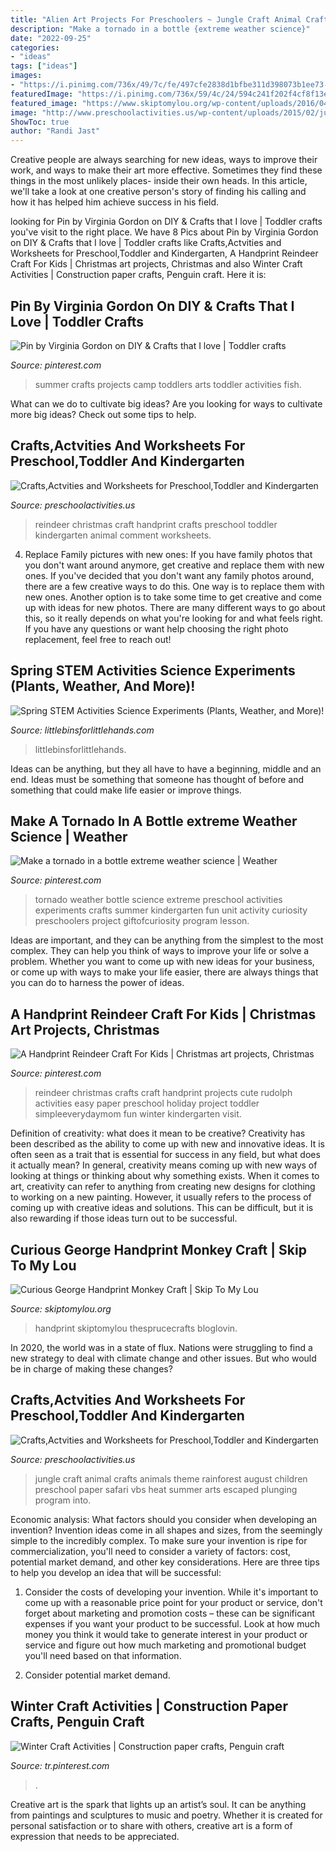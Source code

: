 ```yaml
---
title: "Alien Art Projects For Preschoolers ~ Jungle Craft Animal Crafts Animals Theme Rainforest August Children Preschool Paper Safari Vbs Heat Summer Arts Escaped Plunging Program Into"
description: "Make a tornado in a bottle {extreme weather science}"
date: "2022-09-25"
categories:
- "ideas"
tags: ["ideas"]
images:
- "https://i.pinimg.com/736x/49/7c/fe/497cfe2838d1bfbe311d398073b1ee73--paper-hearts-penguin-craft.jpg"
featuredImage: "https://i.pinimg.com/736x/59/4c/24/594c241f202f4cf8f13ef594f38a7619.jpg"
featured_image: "https://www.skiptomylou.org/wp-content/uploads/2016/04/curious-george-monkey-craft-1.jpg"
image: "http://www.preschoolactivities.us/wp-content/uploads/2015/02/jungle-animal-craft.jpg"
ShowToc: true
author: "Randi Jast"
---
```



Creative people are always searching for new ideas, ways to improve their work, and ways to make their art more effective. Sometimes they find these things in the most unlikely places- inside their own heads. In this article, we'll take a look at one creative person's story of finding his calling and how it has helped him achieve success in his field.

	

		
looking for Pin by Virginia Gordon on DIY &amp; Crafts that I love | Toddler crafts you've visit to the right place. We have 8 Pics about Pin by Virginia Gordon on DIY &amp; Crafts that I love | Toddler crafts like Crafts,Actvities and Worksheets for Preschool,Toddler and Kindergarten, A Handprint Reindeer Craft For Kids | Christmas art projects, Christmas and also Winter Craft Activities | Construction paper crafts, Penguin craft. Here it is:
		
    
## Pin By Virginia Gordon On DIY &amp; Crafts That I Love | Toddler Crafts

<img loading=lazy src="https://i.pinimg.com/736x/17/f0/20/17f02006b68bd94141f0227529eb41ba--summer-arts-and-crafts-summer-camp-crafts.jpg" onerror="this.onerror=null;this.src='https://tse2.mm.bing.net/th?id=OIP._OBKFze_FJznccH4z49DFwHaIC&amp;pid=15.1';" alt="Pin by Virginia Gordon on DIY &amp; Crafts that I love | Toddler crafts">

_Source: pinterest.com_

>summer crafts projects camp toddlers arts toddler activities fish. 

	

What can we do to cultivate big ideas?
Are you looking for ways to cultivate more big ideas? Check out some tips to help.

    
## Crafts,Actvities And Worksheets For Preschool,Toddler And Kindergarten

<img loading=lazy src="http://www.preschoolactivities.us/wp-content/uploads/2014/12/handprint-christmas-reindeer-craft.jpg" onerror="this.onerror=null;this.src='https://tse1.mm.bing.net/th?id=OIP.1Z3RS7ehWwcc90SGhaaxygHaJ3&amp;pid=15.1';" alt="Crafts,Actvities and Worksheets for Preschool,Toddler and Kindergarten">

_Source: preschoolactivities.us_

>reindeer christmas craft handprint crafts preschool toddler kindergarten animal comment worksheets. 

	

4. Replace Family pictures with new ones: If you have family photos that you don't want around anymore, get creative and replace them with new ones.
If you've decided that you don't want any family photos around, there are a few creative ways to do this. One way is to replace them with new ones. Another option is to take some time to get creative and come up with ideas for new photos. There are many different ways to go about this, so it really depends on what you're looking for and what feels right. If you have any questions or want help choosing the right photo replacement, feel free to reach out!

    
## Spring STEM Activities Science Experiments (Plants, Weather, And More)!

<img loading=lazy src="https://littlebinsforlittlehands.com/wp-content/uploads/2016/03/Spring-STEM-Activities-Plant-Science-Nature-Activities.jpg" onerror="this.onerror=null;this.src='https://tse4.mm.bing.net/th?id=OIP.6fI7CeJFDMVlNDyJR3leRQHaLH&amp;pid=15.1';" alt="Spring STEM Activities Science Experiments (Plants, Weather, and More)!">

_Source: littlebinsforlittlehands.com_

>littlebinsforlittlehands. 

	

Ideas can be anything, but they all have to have a beginning, middle and an end. Ideas must be something that someone has thought of before and something that could make life easier or improve things.

    
## Make A Tornado In A Bottle extreme Weather Science | Weather

<img loading=lazy src="https://i.pinimg.com/736x/0c/cf/75/0ccf75ccafdcf3634be90d748745d3a8--science-crafts-fun-science.jpg" onerror="this.onerror=null;this.src='https://tse2.mm.bing.net/th?id=OIP.ym7i80vIdkfe-bXIwDYlSQHaMF&amp;pid=15.1';" alt="Make a tornado in a bottle extreme weather science | Weather">

_Source: pinterest.com_

>tornado weather bottle science extreme preschool activities experiments crafts summer kindergarten fun unit activity curiosity preschoolers project giftofcuriosity program lesson. 

	

Ideas are important, and they can be anything from the simplest to the most complex. They can help you think of ways to improve your life or solve a problem. Whether you want to come up with new ideas for your business, or come up with ways to make your life easier, there are always things that you can do to harness the power of ideas.

    
## A Handprint Reindeer Craft For Kids | Christmas Art Projects, Christmas

<img loading=lazy src="https://i.pinimg.com/736x/59/4c/24/594c241f202f4cf8f13ef594f38a7619.jpg" onerror="this.onerror=null;this.src='https://tse1.mm.bing.net/th?id=OIP.bs2J5IqunLMYlTIBYDx4FgHaLH&amp;pid=15.1';" alt="A Handprint Reindeer Craft For Kids | Christmas art projects, Christmas">

_Source: pinterest.com_

>reindeer christmas crafts craft handprint projects cute rudolph activities easy paper preschool holiday project toddler simpleeverydaymom fun winter kindergarten visit. 

	

Definition of creativity: what does it mean to be creative?
Creativity has been described as the ability to come up with new and innovative ideas. It is often seen as a trait that is essential for success in any field, but what does it actually mean? In general, creativity means coming up with new ways of looking at things or thinking about why something exists. When it comes to art, creativity can refer to anything from creating new designs for clothing to working on a new painting. However, it usually refers to the process of coming up with creative ideas and solutions. This can be difficult, but it is also rewarding if those ideas turn out to be successful.

    
## Curious George Handprint Monkey Craft | Skip To My Lou

<img loading=lazy src="https://www.skiptomylou.org/wp-content/uploads/2016/04/curious-george-monkey-craft-1.jpg" onerror="this.onerror=null;this.src='https://tse3.mm.bing.net/th?id=OIP.uI69S1LhEiSoT4prBIOoSwHaIR&amp;pid=15.1';" alt="Curious George Handprint Monkey Craft | Skip To My Lou">

_Source: skiptomylou.org_

>handprint skiptomylou thesprucecrafts bloglovin. 

	

In 2020, the world was in a state of flux. Nations were struggling to find a new strategy to deal with climate change and other issues. But who would be in charge of making these changes?

    
## Crafts,Actvities And Worksheets For Preschool,Toddler And Kindergarten

<img loading=lazy src="http://www.preschoolactivities.us/wp-content/uploads/2015/02/jungle-animal-craft.jpg" onerror="this.onerror=null;this.src='https://tse1.mm.bing.net/th?id=OIP.9DroVAO2DFTvA5e825N4rwHaJ3&amp;pid=15.1';" alt="Crafts,Actvities and Worksheets for Preschool,Toddler and Kindergarten">

_Source: preschoolactivities.us_

>jungle craft animal crafts animals theme rainforest august children preschool paper safari vbs heat summer arts escaped plunging program into. 

	

Economic analysis: What factors should you consider when developing an invention?
Invention ideas come in all shapes and sizes, from the seemingly simple to the incredibly complex. To make sure your invention is ripe for commercialization, you'll need to consider a variety of factors: cost, potential market demand, and other key considerations. Here are three tips to help you develop an idea that will be successful: 
1. Consider the costs of developing your invention. While it's important to come up with a reasonable price point for your product or service, don't forget about marketing and promotion costs – these can be significant expenses if you want your product to be successful. Look at how much money you think it would take to generate interest in your product or service and figure out how much marketing and promotional budget you'll need based on that information.

2. Consider potential market demand.

    
## Winter Craft Activities | Construction Paper Crafts, Penguin Craft

<img loading=lazy src="https://i.pinimg.com/736x/49/7c/fe/497cfe2838d1bfbe311d398073b1ee73--paper-hearts-penguin-craft.jpg" onerror="this.onerror=null;this.src='https://tse3.mm.bing.net/th?id=OIP.xo_oWeH6Ly79JufJn5HQYQHaKd&amp;pid=15.1';" alt="Winter Craft Activities | Construction paper crafts, Penguin craft">

_Source: tr.pinterest.com_

>. 

	

Creative art is the spark that lights up an artist’s soul. It can be anything from paintings and sculptures to music and poetry. Whether it is created for personal satisfaction or to share with others, creative art is a form of expression that needs to be appreciated.

